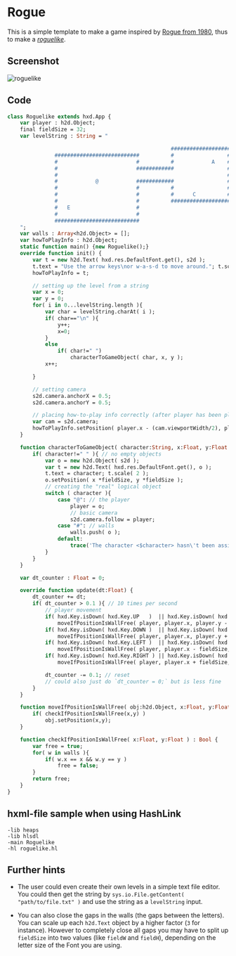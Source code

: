 # Rogue

This is a simple template to make a game inspired by [Rogue from 1980](https://en.wikipedia.org/wiki/Rogue_(video_game)), thus to make a [*roguelike*](https://en.wikipedia.org/wiki/Roguelike).

## Screenshot

![roguelike](https://user-images.githubusercontent.com/88530062/174960136-c4ed996e-7533-4876-8872-2164e6ec0109.png)

## Code

```haxe
class Roguelike extends hxd.App {
    var player : h2d.Object;
    final fieldSize = 32;
    var levelString : String = "

                                                    ###################
               ###########################          #                 #
               #                         #          #            A    #
               #                         ############                 #
               #                                                      #
               #            @            ############                 #
               #                         #          #                 #
               #                         #          #      C          #
               #                         #          ###################
               #   E                     #
               #                         #
               ###########################
    ";
    var walls : Array<h2d.Object> = [];
    var howToPlayInfo : h2d.Object;
    static function main() {new Roguelike();}
    override function init() {
        var t = new h2d.Text( hxd.res.DefaultFont.get(), s2d );
        t.text = "Use the arrow keys\nor w-a-s-d to move around."; t.scale(2);
        howToPlayInfo = t;

        // setting up the level from a string
        var x = 0;
        var y = 0;
        for( i in 0...levelString.length ){
            var char = levelString.charAt( i );
            if( char=="\n" ){
                y++;
                x=0;
            }
            else
                if( char!=" ")
                    characterToGameObject( char, x, y );
            x++;

        }

        // setting camera
        s2d.camera.anchorX = 0.5;
        s2d.camera.anchorY = 0.5;

        // placing how-to-play info correctly (after player has been placed)
        var cam = s2d.camera;
        howToPlayInfo.setPosition( player.x - (cam.viewportWidth/2), player.y - (cam.viewportHeight/2) );
    }

    function characterToGameObject( character:String, x:Float, y:Float ){
        if( character!=" " ){ // no empty objects
            var o = new h2d.Object( s2d );
            var t = new h2d.Text( hxd.res.DefaultFont.get(), o );
            t.text = character; t.scale( 2 );
            o.setPosition( x *fieldSize, y *fieldSize );
            // creating the "real" logical object
            switch ( character ){
                case "@": // the player
                    player = o;
                    // basic camera
                    s2d.camera.follow = player;
                case "#": // walls
                    walls.push( o );
                default:
                    trace('The character <$character> hasn\'t been assigned to a game object.'); // doesn't work right... but good enough
            }
        }
    }

    var dt_counter : Float = 0;

    override function update(dt:Float) {
        dt_counter += dt;
        if( dt_counter > 0.1 ){ // 10 times per second
            // player movement
            if( hxd.Key.isDown( hxd.Key.UP   )  || hxd.Key.isDown( hxd.Key.W ) )
                moveIfPositionIsWallFree( player, player.x, player.y - fieldSize ); // okay the code's a bit clunky I admit that!
            if( hxd.Key.isDown( hxd.Key.DOWN )  || hxd.Key.isDown( hxd.Key.S ) )
                moveIfPositionIsWallFree( player, player.x, player.y + fieldSize );
            if( hxd.Key.isDown( hxd.Key.LEFT )  || hxd.Key.isDown( hxd.Key.A ) )
                moveIfPositionIsWallFree( player, player.x - fieldSize, player.y );
            if( hxd.Key.isDown( hxd.Key.RIGHT ) || hxd.Key.isDown( hxd.Key.D ) )
                moveIfPositionIsWallFree( player, player.x + fieldSize, player.y );

            dt_counter -= 0.1; // reset
            // could also just do `dt_counter = 0;` but is less fine
        }
    }

    function moveIfPositionIsWallFree( obj:h2d.Object, x:Float, y:Float ) {
        if( checkIfPositionIsWallFree(x,y) )
            obj.setPosition(x,y);
    }

    function checkIfPositionIsWallFree( x:Float, y:Float ) : Bool {
        var free = true;
        for( w in walls ){
            if( w.x == x && w.y == y )
                free = false;
        }
        return free;
    }
}
```

## hxml-file sample when using HashLink
```
-lib heaps
-lib hlsdl
-main Roguelike
-hl roguelike.hl
```

## Further hints

- The user could even create their own levels in a simple text file editor. You could then get the string by `sys.io.File.getContent( "path/to/file.txt" )` and use the string as a `levelString` input.

- You can also close the gaps in the walls (the gaps between the letters). You can scale up each `h2d.Text` object by a higher factor (`3` for instance). However to completely close all gaps you may have to split up `fieldSize` into two values (like `fieldW` and `fieldH`), depending on the letter size of the Font you are using.

